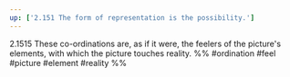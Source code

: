 ```yaml
---
up: ['2.151 The form of representation is the possibility.']
---
```

2.1515 These co-ordinations are, as if it were, the feelers of the picture's elements, with which the picture touches reality.
%%
#ordination #feel #picture #element #reality %%